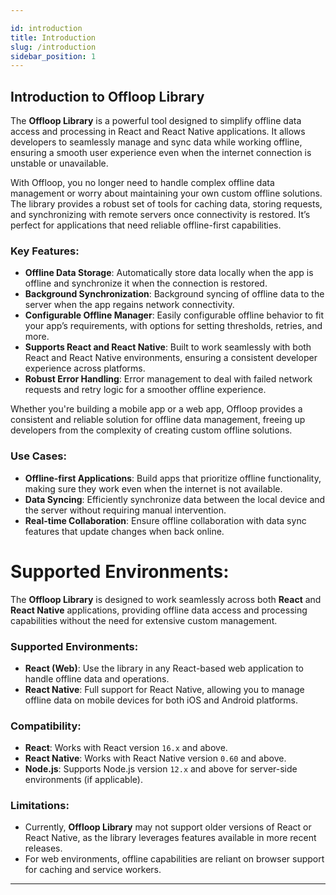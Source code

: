 ```yaml
---

id: introduction
title: Introduction
slug: /introduction
sidebar_position: 1
---
```


## Introduction to Offloop Library

The **Offloop Library** is a powerful tool designed to simplify offline data access and processing in React and React Native applications. It allows developers to seamlessly manage and sync data while working offline, ensuring a smooth user experience even when the internet connection is unstable or unavailable.

With Offloop, you no longer need to handle complex offline data management or worry about maintaining your own custom offline solutions. The library provides a robust set of tools for caching data, storing requests, and synchronizing with remote servers once connectivity is restored. It’s perfect for applications that need reliable offline-first capabilities.

### Key Features:
- **Offline Data Storage**: Automatically store data locally when the app is offline and synchronize it when the connection is restored.
- **Background Synchronization**: Background syncing of offline data to the server when the app regains network connectivity.
- **Configurable Offline Manager**: Easily configurable offline behavior to fit your app’s requirements, with options for setting thresholds, retries, and more.
- **Supports React and React Native**: Built to work seamlessly with both React and React Native environments, ensuring a consistent developer experience across platforms.
- **Robust Error Handling**: Error management to deal with failed network requests and retry logic for a smoother offline experience.

Whether you're building a mobile app or a web app, Offloop provides a consistent and reliable solution for offline data management, freeing up developers from the complexity of creating custom offline solutions.

  
### Use Cases:
- **Offline-first Applications**: Build apps that prioritize offline functionality, making sure they work even when the internet is not available.
- **Data Syncing**: Efficiently synchronize data between the local device and the server without requiring manual intervention.
- **Real-time Collaboration**: Ensure offline collaboration with data sync features that update changes when back online.


# **Supported Environments:**

The **Offloop Library** is designed to work seamlessly across both **React** and **React Native** applications, providing offline data access and processing capabilities without the need for extensive custom management. 

### Supported Environments:

- **React (Web)**: Use the library in any React-based web application to handle offline data and operations.
- **React Native**: Full support for React Native, allowing you to manage offline data on mobile devices for both iOS and Android platforms.

### Compatibility:
- **React**: Works with React version `16.x` and above.
- **React Native**: Works with React Native version `0.60` and above.
- **Node.js**: Supports Node.js version `12.x` and above for server-side environments (if applicable).

### Limitations:
- Currently, **Offloop Library** may not support older versions of React or React Native, as the library leverages features available in more recent releases.
- For web environments, offline capabilities are reliant on browser support for caching and service workers.


---
